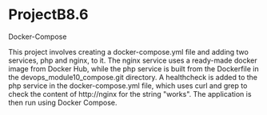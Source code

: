 # ProjectB8.6
Docker-Compose

This project involves creating a docker-compose.yml file and adding two services, php and nginx, to it. The nginx service uses a ready-made docker image from Docker Hub, while the php service is built from the Dockerfile in the devops_module10_compose.git directory. A healthcheck is added to the php service in the docker-compose.yml file, which uses curl and grep to check the content of http://nginx for the string "works". The application is then run using Docker Compose.
